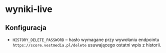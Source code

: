 # wyniki-live

## Konfiguracja

- `HISTORY_DELETE_PASSWORD` – hasło wymagane przy wywołaniu endpointu `https://score.vestmedia.pl/delete` usuwającego ostatni wpis z historii.
